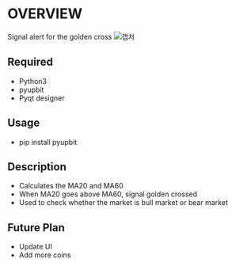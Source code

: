 OVERVIEW
==========================================
Signal alert for the golden cross
![캡처](https://user-images.githubusercontent.com/86776597/211749958-e4d44283-5303-4004-8eb9-d2b6bee79e48.PNG)

Required
----------------
* Python3
* pyupbit
* Pyqt designer

Usage
------------
* pip install pyupbit

Description
---------------
* Calculates the MA20 and MA60
* When MA20 goes above MA60, signal golden crossed
* Used to check whether the market is bull market or bear market

Future Plan
--------------------
* Update UI
* Add more coins
